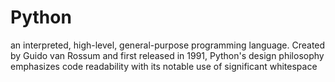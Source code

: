 # Python
an interpreted, high-level, general-purpose programming language. Created by Guido van Rossum and first released in 1991, Python's design philosophy emphasizes code readability with its notable use of significant whitespace
